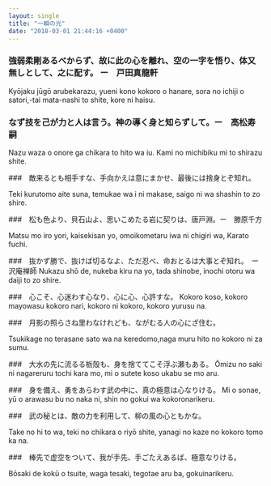 ```yaml
---
layout: single
title: "一瞬の光"
date: "2018-03-01 21:44:16 +0400"
---
```


### 強弱柔剛あるべからず、故に此の心を離れ、空の一字を悟り、体又無しとして、之に配す。 ー　戸田真龍軒
Kyōjaku jūgō arubekarazu, yueni kono kokoro o hanare, sora no ichiji o satori,-tai mata-nashi to shite, kore ni haisu.

### なず技を己が力と人は言う。神の導く身と知らずして。ー　高松寿嗣
Nazu waza o onore ga chikara to hito wa iu. Kami no michibiku mi to shirazu shite.

###　敵来るとも相手すな、手向かえは意にまかせ、最後には捨身とぞ知れ。

Teki kurutomo aite suna, temukae wa i ni makase, saigo ni wa shashin to zo shire.

###　松も色より、貝石山よ、思いこめたる岩に契りは、唐戸淵。ー　滕原千方

Matsu mo iro yori, kaisekisan yo, omoikometaru iwa ni chigiri wa, Karato fuchi.

###　抜かず勝で、抜けば切るなよ、ただ忍べ、命おとるは大事とぞ知れ。　ー　沢庵禅師
Nukazu shō de, nukeba kiru na yo, tada shinobe, inochi otoru wa daiji to zo shire.

###　心こそ、心迷わす心なり、心に心、心許すな。
Kokoro koso, kokoro mayowasu kokoro nari, kokoro ni kokoro, kokoro yurusu na.

###　月影の照らさね里わなけれども、ながむる人の心にざ住む。

Tsukikage no terasane sato wa na keredomo,naga muru hito no kokoro ni za sumu.

###　大水の先に流るる栃殻も、身を捨ててこそ浮ぶ瀬もある。
Ōmizu no saki ni nagareruru tochi kara mo, mi o sutete koso ukabu se mo aru.

###　身を備え、勇をあらわす武の中に、真の極意は心なりける。
Mi o sonae, yū o arawasu bu no naka ni, shin no gokui wa kokoronarikeru.

###　武の秘とは、敵の力を利用して、柳の風の心ともかな。

Take no hi to wa, teki no chikara o riyō shite, yanagi no kaze no kokoro tomo ka na.

###　棒先で虚空をついて、我が手先、手ごたえあるば、極意なりける。

Bōsaki de kokū o tsuite, waga tesaki, tegotae aru ba, gokuinarikeru.
